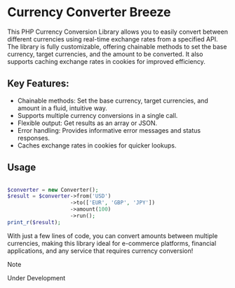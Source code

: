 # Currency Converter Breeze

This PHP Currency Conversion Library allows you to easily convert between different currencies using real-time exchange rates from a specified API. The library is fully customizable, offering chainable methods to set the base currency, target currencies, and the amount to be converted. It also supports caching exchange rates in cookies for improved efficiency.

## Key Features:

* Chainable methods: Set the base currency, target currencies, and amount in a fluid, intuitive way.
* Supports multiple currency conversions in a single call.
* Flexible output: Get results as an array or JSON.
* Error handling: Provides informative error messages and status responses.
* Caches exchange rates in cookies for quicker lookups.

## Usage

```php

$converter = new Converter();
$result = $converter->from('USD')
                    ->to(['EUR', 'GBP', 'JPY'])
                    ->amount(100)
                    ->run();
print_r($result);

```

With just a few lines of code, you can convert amounts between multiple currencies, making this library ideal for e-commerce platforms, financial applications, and any service that requires currency conversion!

> [!NOTE]
> Under Development
